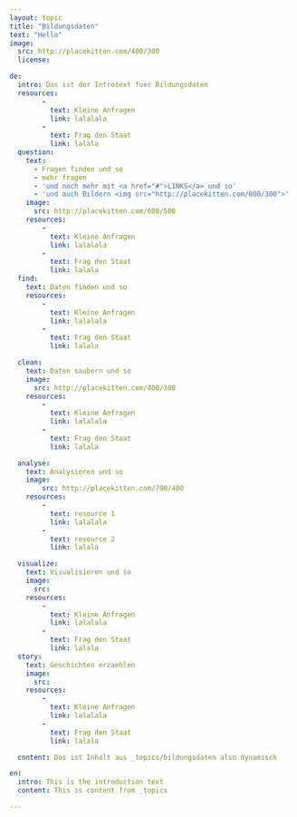 ```yaml
---
layout: topic
title: "Bildungsdaten"
text: "Hello"
image:
  src: http://placekitten.com/400/300
  license:

de:
  intro: Das ist der Introtext fuer Bildungsdaten
  resources:
        -
          text: Kleine Anfragen
          link: lalalala
        -
          text: Frag den Staat
          link: lalala
  question:
    text:
      - Fragen finden und so
      - mehr fragen
      - 'und noch mehr mit <a href="#">LINKS</a> und so'
      - 'und auch Bildern <img src="http://placekitten.com/800/300">'
    image:
      src: http://placekitten.com/600/500
    resources:
        -
          text: Kleine Anfragen
          link: lalalala
        -
          text: Frag den Staat
          link: lalala
  find:
    text: Daten finden und so
    resources:
        -
          text: Kleine Anfragen
          link: lalalala
        -
          text: Frag den Staat
          link: lalala

  clean:
    text: Daten saubern und so
    image:
      src: http://placekitten.com/400/300
    resources:
        -
          text: Kleine Anfragen
          link: lalalala
        -
          text: Frag den Staat
          link: lalala

  analyse:
    text: Analysieren und so
    image:
        src: http://placekitten.com/700/400
    resources:
        -
          text: resource 1
          link: lalalala
        -
          text: resource 2
          link: lalala

  visualize:
    text: Visualisieren und so
    image:
      src:
    resources:
        -
          text: Kleine Anfragen
          link: lalalala
        -
          text: Frag den Staat
          link: lalala
  story:
    text: Geschichten erzaehlen
    image:
      src:
    resources:
        -
          text: Kleine Anfragen
          link: lalalala
        -
          text: Frag den Staat
          link: lalala

  content: Das ist Inhalt aus _topics/bildungsdaten also dynamisch

en:
  intro: This is the introduction text
  content: This is content from _topics

---
```

